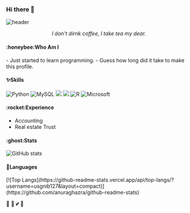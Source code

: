 ### Hi there 👋
![header](https://capsule-render.vercel.app/api?type=venom&color=0:ffd900,90:f56ee7&height=120&section=header&text=It's%20Gracey!&fontSize=70)
<div align=center>
<i>I don't dirnk coffee, I take tea my dear.</i>
</div>

<h4>:honeybee:Who Am I</h4>
- Just started to learn programming.
- Guess how long did it take to make this profile.

<h4>✨Skills</h4>

![Python](https://img.shields.io/badge/python-3670A0?style=for-the-badge&logo=python&logoColor=ffdd54) ![MySQL](https://img.shields.io/badge/mysql-4479A1.svg?style=for-the-badge&logo=mysql&logoColor=white) <img src="https://img.shields.io/badge/github-181717?style=for-the-badge&logo=github&logoColor=white"> <img src="https://img.shields.io/badge/git-F05032?style=for-the-badge&logo=git&logoColor=white"> ![R](https://img.shields.io/badge/r-%23276DC3.svg?style=for-the-badge&logo=r&logoColor=white) ![Microsoft](https://img.shields.io/badge/Microsoft-0078D4?style=for-the-badge&logo=microsoft&logoColor=white)

<h4>:rocket:Experience</h4>

- Accounting
- Real estate Trust 

<h4>:ghost:Stats</h4>

![GitHub stats](https://github-readme-stats.vercel.app/api?username=usgnib127&theme=dracula&show_icons=true)

<h4>🔭Languages</h4>
[![Top Langs](https://github-readme-stats.vercel.app/api/top-langs/?username=usgnib127&layout=compact)](https://github.com/anuraghazra/github-readme-stats)


:ghost:
:honeybee:
:two_hearts:
:penguin:
